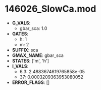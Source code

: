 # 146026_SlowCa.mod

- **G_VALS**:
  - gbar_sca: 1.0
- **GATES**:
  - h: 1
  - m: 2
- **SUFFIX**: sca
- **GMAX_NAME**: gbar_sca
- **STATES**: ['m', 'h']
- **I_VALS**:
  - 6.3: 2.4883674619765858e-05
  - 37: 0.0003209363953080052
- **ERROR_FLAGS**: []

